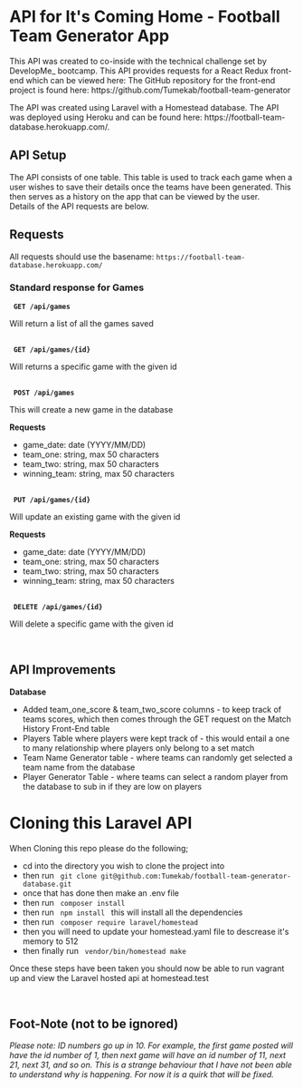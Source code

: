 <h1> API for It's Coming Home - Football Team Generator App</h1>
<p>This API was created to co-inside with the technical challenge set by DevelopMe_ bootcamp. This API provides requests for a React Redux front-end which can be viewed here:
The GitHub repository for the front-end project is found here: https://github.com/Tumekab/football-team-generator </p>

<p>The API was created using Laravel with a Homestead database. The API was deployed using Heroku and can be found here: https://football-team-database.herokuapp.com/. </p>

<h2>API Setup</h2>
<p>The API consists of one table. This table is used to track each game when a user wishes to save their details once the teams have been generated. This then serves as a history on the app that can be viewed by the user. <br>
Details of the API requests are below.</p>

<h2>Requests</h2>
<p>All requests should use the basename: <code>https://football-team-database.herokuapp.com/</code>

<h3> Standard response for Games</h3>
<code><strong> GET /api/games </strong></code>
<p>Will return a list of all the games saved</p>
<br>
<code><strong> GET /api/games/{id}</strong></code>
<p>Will returns a specific game with the given id</p>
<br>
<code><strong> POST /api/games </strong></code>
<p>This will create a new game in the database</p>
<strong>Requests</strong>
<ul>
    <li>game_date: date (YYYY/MM/DD)</li>
    <li>team_one: string, max 50 characters</li>
    <li>team_two: string, max 50 characters</li>
    <li>winning_team: string, max 50 characters</li>
</ul>
<br>
<code><strong> PUT /api/games/{id} </strong></code>
<p>Will update an existing game with the given id</p>
<strong>Requests</strong>
<ul>
    <li>game_date: date (YYYY/MM/DD)</li>
    <li>team_one: string, max 50 characters</li>
    <li>team_two: string, max 50 characters</li>
    <li>winning_team: string, max 50 characters</li>
</ul>
<br>
<code><strong> DELETE /api/games/{id} </strong></code>
<p>Will delete a specific game with the given id</p>
<br>

<h2>API Improvements</h2>
<strong>Database</strong>
<ul>
    <li>Added team_one_score & team_two_score columns - to keep track of teams scores, which then comes through the GET request on the Match History Front-End table</li>
    <li>Players Table where players were kept track of - this would entail a one to many relationship where players only belong to a set match</li>
    <li>Team Name Generator table - where teams can randomly get selected a team name from the database</li>
    <li>Player Generator Table - where teams can select a random player from the database to sub in if they are low on players</li>
</ul>

<h1>Cloning this Laravel API</h1>
<p>When Cloning this repo please do the following;<p>
    <ul>
        <li>cd into the directory you wish to clone the project into</li>
        <li>then run <code> git clone git@github.com:Tumekab/football-team-generator-database.git</code></li>
        <li>once that has done then make an .env file</li>
        <li>then run <code> composer install </code></li>
        <li>then run <code> npm install </code> this will install all the dependencies</li>
        <li>then run <code> composer require laravel/homestead </code> </li>
        <li>then you will need to update your homestead.yaml file to descrease it's memory to 512 </li>
        <li>then finally run <code> vendor/bin/homestead make </code> </li>
    </ul>
   <p>Once these steps have been taken you should now be able to run vagrant up and view the Laravel hosted api at homestead.test</p>
    
<br>
<h2>Foot-Note (not to be ignored)</h2>
<em>Please note: ID numbers go up in 10. For example, the first game posted will have the id number of 1, then next game will have an id number of 11, next 21, next 31, and so on. This is a strange behaviour that I have not been able to understand why is happening. For now it is a quirk that will be fixed. </em>
            
